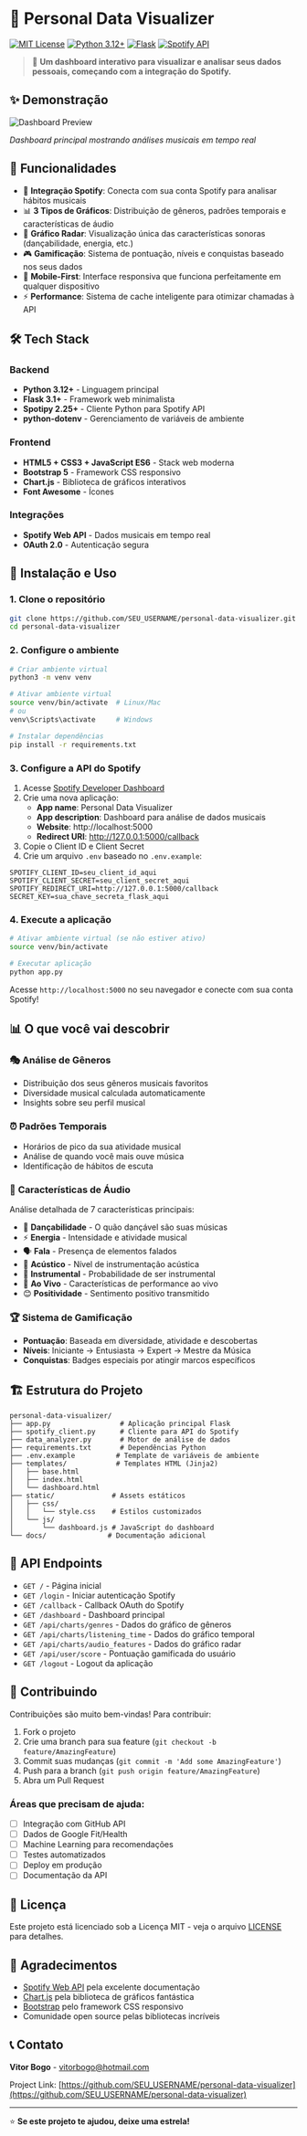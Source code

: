 # 🎵 Personal Data Visualizer

[![MIT License](https://img.shields.io/badge/License-MIT-green.svg)](https://choosealicense.com/licenses/mit/)
[![Python 3.12+](https://img.shields.io/badge/python-3.12+-blue.svg)](https://www.python.org/downloads/)
[![Flask](https://img.shields.io/badge/Flask-2.3+-red.svg)](https://flask.palletsprojects.com/)
[![Spotify API](https://img.shields.io/badge/Spotify-API-1DB954.svg)](https://developer.spotify.com/documentation/web-api/)

> 🚀 **Um dashboard interativo para visualizar e analisar seus dados pessoais, começando com a integração do Spotify.**

## ✨ Demonstração

![Dashboard Preview](https://via.placeholder.com/800x400/1DB954/ffffff?text=Personal+Data+Visualizer+Dashboard)

_Dashboard principal mostrando análises musicais em tempo real_

## 🌟 Funcionalidades

- 🎵 **Integração Spotify**: Conecta com sua conta Spotify para analisar hábitos musicais
- 📊 **3 Tipos de Gráficos**: Distribuição de gêneros, padrões temporais e características de áudio
- 🎯 **Gráfico Radar**: Visualização única das características sonoras (dançabilidade, energia, etc.)
- 🎮 **Gamificação**: Sistema de pontuação, níveis e conquistas baseado nos seus dados
- 📱 **Mobile-First**: Interface responsiva que funciona perfeitamente em qualquer dispositivo
- ⚡ **Performance**: Sistema de cache inteligente para otimizar chamadas à API

## 🛠️ Tech Stack

### Backend

- **Python 3.12+** - Linguagem principal
- **Flask 3.1+** - Framework web minimalista
- **Spotipy 2.25+** - Cliente Python para Spotify API
- **python-dotenv** - Gerenciamento de variáveis de ambiente

### Frontend

- **HTML5 + CSS3 + JavaScript ES6** - Stack web moderna
- **Bootstrap 5** - Framework CSS responsivo
- **Chart.js** - Biblioteca de gráficos interativos
- **Font Awesome** - Ícones

### Integrações

- **Spotify Web API** - Dados musicais em tempo real
- **OAuth 2.0** - Autenticação segura

## 🚀 Instalação e Uso

### 1. Clone o repositório

```bash
git clone https://github.com/SEU_USERNAME/personal-data-visualizer.git
cd personal-data-visualizer
```

### 2. Configure o ambiente

```bash
# Criar ambiente virtual
python3 -m venv venv

# Ativar ambiente virtual
source venv/bin/activate  # Linux/Mac
# ou
venv\Scripts\activate     # Windows

# Instalar dependências
pip install -r requirements.txt
```

### 3. Configure a API do Spotify

1. Acesse [Spotify Developer Dashboard](https://developer.spotify.com/dashboard)
2. Crie uma nova aplicação:
   - **App name**: Personal Data Visualizer
   - **App description**: Dashboard para análise de dados musicais
   - **Website**: http://localhost:5000
   - **Redirect URI**: http://127.0.0.1:5000/callback
3. Copie o Client ID e Client Secret
4. Crie um arquivo `.env` baseado no `.env.example`:

```env
SPOTIFY_CLIENT_ID=seu_client_id_aqui
SPOTIFY_CLIENT_SECRET=seu_client_secret_aqui
SPOTIFY_REDIRECT_URI=http://127.0.0.1:5000/callback
SECRET_KEY=sua_chave_secreta_flask_aqui
```

### 4. Execute a aplicação

```bash
# Ativar ambiente virtual (se não estiver ativo)
source venv/bin/activate

# Executar aplicação
python app.py
```

Acesse `http://localhost:5000` no seu navegador e conecte com sua conta Spotify!

## 📊 O que você vai descobrir

### 🎭 **Análise de Gêneros**

- Distribuição dos seus gêneros musicais favoritos
- Diversidade musical calculada automaticamente
- Insights sobre seu perfil musical

### ⏰ **Padrões Temporais**

- Horários de pico da sua atividade musical
- Análise de quando você mais ouve música
- Identificação de hábitos de escuta

### 🎯 **Características de Áudio**

Análise detalhada de 7 características principais:

- 🕺 **Dançabilidade** - O quão dançável são suas músicas
- ⚡ **Energia** - Intensidade e atividade musical
- 🗣️ **Fala** - Presença de elementos falados
- 🎸 **Acústico** - Nível de instrumentação acústica
- 🎼 **Instrumental** - Probabilidade de ser instrumental
- 🎤 **Ao Vivo** - Características de performance ao vivo
- 😊 **Positividade** - Sentimento positivo transmitido

### 🏆 **Sistema de Gamificação**

- **Pontuação**: Baseada em diversidade, atividade e descobertas
- **Níveis**: Iniciante → Entusiasta → Expert → Mestre da Música
- **Conquistas**: Badges especiais por atingir marcos específicos

## 🏗️ Estrutura do Projeto

```
personal-data-visualizer/
├── app.py                 # Aplicação principal Flask
├── spotify_client.py      # Cliente para API do Spotify
├── data_analyzer.py       # Motor de análise de dados
├── requirements.txt       # Dependências Python
├── .env.example          # Template de variáveis de ambiente
├── templates/            # Templates HTML (Jinja2)
│   ├── base.html
│   ├── index.html
│   └── dashboard.html
├── static/              # Assets estáticos
│   ├── css/
│   │   └── style.css    # Estilos customizados
│   └── js/
│       └── dashboard.js # JavaScript do dashboard
└── docs/               # Documentação adicional
```

## 🔧 API Endpoints

- `GET /` - Página inicial
- `GET /login` - Iniciar autenticação Spotify
- `GET /callback` - Callback OAuth do Spotify
- `GET /dashboard` - Dashboard principal
- `GET /api/charts/genres` - Dados do gráfico de gêneros
- `GET /api/charts/listening_time` - Dados do gráfico temporal
- `GET /api/charts/audio_features` - Dados do gráfico radar
- `GET /api/user/score` - Pontuação gamificada do usuário
- `GET /logout` - Logout da aplicação

## 🤝 Contribuindo

Contribuições são muito bem-vindas! Para contribuir:

1. Fork o projeto
2. Crie uma branch para sua feature (`git checkout -b feature/AmazingFeature`)
3. Commit suas mudanças (`git commit -m 'Add some AmazingFeature'`)
4. Push para a branch (`git push origin feature/AmazingFeature`)
5. Abra um Pull Request

### Áreas que precisam de ajuda:

- [ ] Integração com GitHub API
- [ ] Dados de Google Fit/Health
- [ ] Machine Learning para recomendações
- [ ] Testes automatizados
- [ ] Deploy em produção
- [ ] Documentação da API

## 📄 Licença

Este projeto está licenciado sob a Licença MIT - veja o arquivo [LICENSE](LICENSE) para detalhes.

## 🙏 Agradecimentos

- [Spotify Web API](https://developer.spotify.com/documentation/web-api/) pela excelente documentação
- [Chart.js](https://www.chartjs.org/) pela biblioteca de gráficos fantástica
- [Bootstrap](https://getbootstrap.com/) pelo framework CSS responsivo
- Comunidade open source pelas bibliotecas incríveis

## 📞 Contato

**Vitor Bogo** - [vitorbogo@hotmail.com](mailto:vitorbogo@hotmail.com)

Project Link: [https://github.com/SEU_USERNAME/personal-data-visualizer](https://github.com/SEU_USERNAME/personal-data-visualizer)

---

⭐ **Se este projeto te ajudou, deixe uma estrela!**

